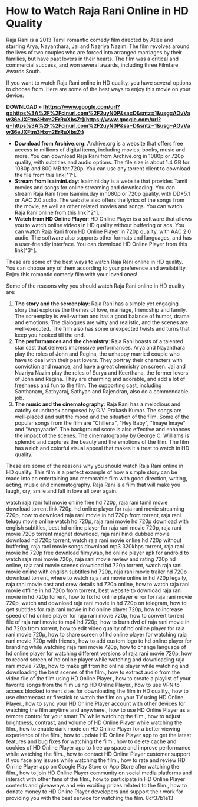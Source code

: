 # How to Watch Raja Rani Online in HD Quality
 
Raja Rani is a 2013 Tamil romantic comedy film directed by Atlee and starring Arya, Nayanthara, Jai and Nazriya Nazim. The film revolves around the lives of two couples who are forced into arranged marriages by their families, but have past lovers in their hearts. The film was a critical and commercial success, and won several awards, including three Filmfare Awards South.
 
If you want to watch Raja Rani online in HD quality, you have several options to choose from. Here are some of the best ways to enjoy this movie on your device:
 
**DOWNLOAD » [https://www.google.com/url?q=https%3A%2F%2Fcinurl.com%2F2uyN0P&sa=D&sntz=1&usg=AOvVaw36eJXFtm3Hxm2ErRuXbsZt](https://www.google.com/url?q=https%3A%2F%2Fcinurl.com%2F2uyN0P&sa=D&sntz=1&usg=AOvVaw36eJXFtm3Hxm2ErRuXbsZt)**


 
- **Download from Archive.org**: Archive.org is a website that offers free access to millions of digital items, including movies, books, music and more. You can download Raja Rani from Archive.org in 1080p or 720p quality, with subtitles and audio options. The file size is about 1.4 GB for 1080p and 800 MB for 720p. You can use any torrent client to download the file from this link[^1^].
- **Stream from Isaimini.day**: Isaimini.day is a website that provides Tamil movies and songs for online streaming and downloading. You can stream Raja Rani from Isaimini.day in 1080p or 720p quality, with DD+5.1 or AAC 2.0 audio. The website also offers the lyrics of the songs from the movie, as well as other related movies and songs. You can watch Raja Rani online from this link[^2^].
- **Watch from HD Online Player**: HD Online Player is a software that allows you to watch online videos in HD quality without buffering or ads. You can watch Raja Rani from HD Online Player in 720p quality, with AAC 2.0 audio. The software also supports other formats and languages, and has a user-friendly interface. You can download HD Online Player from this link[^3^].

These are some of the best ways to watch Raja Rani online in HD quality. You can choose any of them according to your preference and availability. Enjoy this romantic comedy film with your loved ones!
  
Some of the reasons why you should watch Raja Rani online in HD quality are:

1. **The story and the screenplay**: Raja Rani has a simple yet engaging story that explores the themes of love, marriage, friendship and family. The screenplay is well-written and has a good balance of humor, drama and emotions. The dialogues are witty and realistic, and the scenes are well-executed. The film also has some unexpected twists and turns that keep you hooked till the end.
2. **The performances and the chemistry**: Raja Rani boasts of a talented star cast that delivers impressive performances. Arya and Nayanthara play the roles of John and Regina, the unhappy married couple who have to deal with their past lovers. They portray their characters with conviction and nuance, and have a great chemistry on screen. Jai and Nazriya Nazim play the roles of Surya and Keerthana, the former lovers of John and Regina. They are charming and adorable, and add a lot of freshness and fun to the film. The supporting cast, including Santhanam, Sathyaraj, Sathyan and Rajendran, also do a commendable job.
3. **The music and the cinematography**: Raja Rani has a melodious and catchy soundtrack composed by G.V. Prakash Kumar. The songs are well-placed and suit the mood and the situation of the film. Some of the popular songs from the film are "Chillena", "Hey Baby", "Imaye Imaye" and "Angnyaade". The background score is also effective and enhances the impact of the scenes. The cinematography by George C. Williams is splendid and captures the beauty and the emotions of the film. The film has a rich and colorful visual appeal that makes it a treat to watch in HD quality.

These are some of the reasons why you should watch Raja Rani online in HD quality. This film is a perfect example of how a simple story can be made into an entertaining and memorable film with good direction, writing, acting, music and cinematography. Raja Rani is a film that will make you laugh, cry, smile and fall in love all over again.
 
watch raja rani full movie online free hd 720p,  raja rani tamil movie download torrent link 720p,  hd online player for raja rani movie streaming 720p,  how to download raja rani movie in hd 720p from torrent,  raja rani telugu movie online watch hd 720p,  raja rani movie hd 720p download with english subtitles,  best hd online player for raja rani movie 720p,  raja rani movie 720p torrent magnet download,  raja rani hindi dubbed movie download hd 720p torrent,  watch raja rani movie online hd 720p without buffering,  raja rani movie songs download mp3 320kbps torrent,  raja rani movie hd 720p free download filmywap,  hd online player apk for android to watch raja rani movie 720p,  raja rani movie review and rating 720p hd online,  raja rani movie scenes download hd 720p torrent,  watch raja rani movie online with english subtitles hd 720p,  raja rani movie trailer hd 720p download torrent,  where to watch raja rani movie online in hd 720p legally,  raja rani movie cast and crew details hd 720p online,  how to watch raja rani movie offline in hd 720p from torrent,  best website to download raja rani movie in hd 720p torrent,  how to fix hd online player error for raja rani movie 720p,  watch and download raja rani movie in hd 720p on telegram,  how to get subtitles for raja rani movie in hd online player 720p,  how to increase speed of hd online player for raja rani movie 720p,  how to convert torrent file of raja rani movie to mp4 hd 720p,  how to burn dvd of raja rani movie in hd 720p from torrent,  how to edit video quality of hd online player for raja rani movie 720p,  how to share screen of hd online player for watching raja rani movie 720p with friends,  how to add custom logo to hd online player for branding while watching raja rani movie 720p,  how to change language of hd online player for watching different versions of raja rani movie 720p,  how to record screen of hd online player while watching and downloading raja rani movie 720p,  how to make gif from hd online player while watching and downloading the best scenes of the film.,  how to extract audio from the video file of the film using HD Online Player.,  how to create a playlist of your favorite songs from the film using HD Online Player.,  how to use VPN to access blocked torrent sites for downloading the film in HD quality.,  how to use chromecast or firestick to watch the film on your TV using HD Online Player.,  how to sync your HD Online Player account with other devices for watching the film anytime and anywhere.,  how to use HD Online Player as a remote control for your smart TV while watching the film.,  how to adjust brightness, contrast, and volume of HD Online Player while watching the film.,  how to enable dark mode on HD Online Player for a better viewing experience of the film.,  how to update HD Online Player app to get the latest features and bug fixes for watching the film.,  how to delete cache and cookies of HD Online Player app to free up space and improve performance while watching the film.,  how to contact HD Online Player customer support if you face any issues while watching the film.,  how to rate and review HD Online Player app on Google Play Store or App Store after watching the film.,  how to join HD Online Player community on social media platforms and interact with other fans of the film.,  how to participate in HD Online Player contests and giveaways and win exciting prizes related to the film.,  how to donate money to HD Online Player developers and support their work for providing you with the best service for watching the film.
 8cf37b1e13
 
